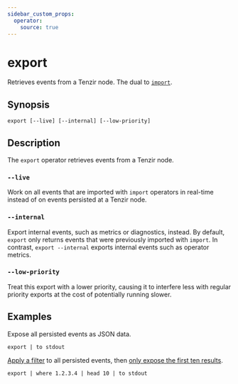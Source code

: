 ```yaml
---
sidebar_custom_props:
  operator:
    source: true
---
```


# export

Retrieves events from a Tenzir node. The dual to [`import`](import.md).

## Synopsis

```
export [--live] [--internal] [--low-priority]
```

## Description

The `export` operator retrieves events from a Tenzir node.

### `--live`

Work on all events that are imported with `import` operators in real-time
instead of on events persisted at a Tenzir node.

### `--internal`

Export internal events, such as metrics or diagnostics, instead. By default,
`export` only returns events that were previously imported with `import`. In
contrast, `export --internal` exports internal events such as operator metrics.

### `--low-priority`

Treat this export with a lower priority, causing it to interfere less with
regular priority exports at the cost of potentially running slower.

## Examples

Expose all persisted events as JSON data.

```
export | to stdout
```

[Apply a filter](where.md) to all persisted events, then [only expose the first
ten results](head.md).

```
export | where 1.2.3.4 | head 10 | to stdout
```
